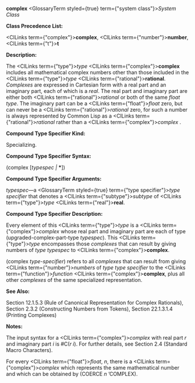 **complex** <GlossaryTerm styled={true} term={"system class"}><i>System Class</i></GlossaryTerm> 



**Class Precedence List:** 



<ClLinks  term={"complex"}><b>complex</b></ClLinks>, <ClLinks  term={"number"}><b>number</b></ClLinks>, <ClLinks  term={"t"}><b>t</b></ClLinks> 



**Description:** 



The <ClLinks  term={"type"}><i>type</i></ClLinks> <ClLinks  term={"complex"}><b>complex</b></ClLinks> includes all mathematical complex numbers other than those included in the <ClLinks  term={"type"}><i>type</i></ClLinks> <ClLinks  term={"rational"}><b>rational</b></ClLinks>. *Complexes* are expressed in Cartesian form with a real part and an imaginary part, each of which is a *real*. The real part and imaginary part are either both <ClLinks  term={"rational"}><i>rational</i></ClLinks> or both of the same *float type*. The imaginary part can be a <ClLinks  term={"float"}><i>float</i></ClLinks> zero, but can never be a <ClLinks  term={"rational"}><i>rational</i></ClLinks> zero, for such a number is always represented by Common Lisp as a <ClLinks  term={"rational"}><i>rational</i></ClLinks> rather than a <ClLinks  term={"complex"}><i>complex</i></ClLinks> . 



**Compound Type Specifier Kind:** 



Specializing. 



**Compound Type Specifier Syntax:** 



(complex [*typespec |* **\***]) 







 



 



**Compound Type Specifier Arguments:** 



*typespec*—a <GlossaryTerm styled={true} term={"type specifier"}><i>type specifier</i></GlossaryTerm> that denotes a <ClLinks  term={"subtype"}><i>subtype</i></ClLinks> of <ClLinks  term={"type"}><i>type</i></ClLinks> <ClLinks  term={"real"}><b>real</b></ClLinks>. 



**Compound Type Specifier Description:** 



Every element of this <ClLinks  term={"type"}><i>type</i></ClLinks> is a <ClLinks  term={"complex"}><i>complex</i></ClLinks> whose real part and imaginary part are each of type (upgraded-complex-part-type *typespec*). This <ClLinks  term={"type"}><i>type</i></ClLinks> encompasses those *complexes* that can result by giving numbers of *type typespec* to <ClLinks  term={"complex"}><b>complex</b></ClLinks>. 



(complex *type-specifier*) refers to all *complexes* that can result from giving <ClLinks  term={"number"}><i>numbers</i></ClLinks> of *type type specifier* to the <ClLinks  term={"function"}><i>function</i></ClLinks> <ClLinks  term={"complex"}><b>complex</b></ClLinks>, plus all other *complexes* of the same specialized representation. 



**See Also:** 



Section 12.1.5.3 (Rule of Canonical Representation for Complex Rationals), Section 2.3.2 (Constructing Numbers from Tokens), Section 22.1.3.1.4 (Printing Complexes) 



**Notes:** 



The input syntax for a <ClLinks  term={"complex"}><i>complex</i></ClLinks> with real part *r* and imaginary part *i* is #C(*r i*). For further details, see Section 2.4 (Standard Macro Characters). 



For every <ClLinks  term={"float"}><i>float</i></ClLinks>, *n*, there is a <ClLinks  term={"complex"}><i>complex</i></ClLinks> which represents the same mathematical number and which can be obtained by (COERCE *n* ’COMPLEX). 



